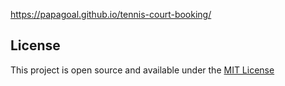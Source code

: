 https://papagoal.github.io/tennis-court-booking/

## License
This project is open source and available under the [MIT License](LICENSE)
